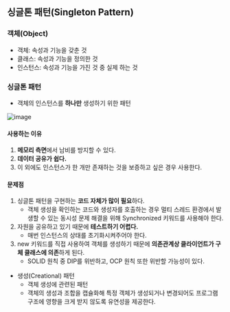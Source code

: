 ## 싱글톤 패턴(Singleton Pattern)

### 객체(Object)

 - 객체: 속성과 기능을 갖춘 것
 - 클래스: 속성과 기능을 정의한 것
 - 인스턴스: 속성과 기능을 가진 것 중 실제 하는 것

### 싱글톤 패턴
 - 객체의 인스턴스를 **하나만** 생성하기 위한 패턴

![image](https://user-images.githubusercontent.com/50781066/209508210-68a299a7-2431-408d-85fe-54c155a58c25.png)

#### 사용하는 이유

 1. **메모리 측면**에서 남비를 방지할 수 있다.
 2. **데이터 공유가 쉽다.**
 3. 이 외에도 인스턴스가 한 개만 존재하는 것을 보증하고 싶은 경우 사용한다.

#### 문제점

 1. 싱글톤 패턴을 구현하는 **코드 자체가 많이 필요**하다.
    - 객체 생성을 확인하는 코드와 생성자를 호출하는 경우 멀티 스레드 환경에서 발생할 수 있는 동시성 문제 해결을 위해 Synchronized 키워드를 사용해야 한다.
 2. 자원을 공유하고 있기 때문에 **테스트하기 어렵다.**
    - 매번 인스턴스의 상태를 초기화시켜주어야 한다.
 3. new 키워드를 직접 사용하여 객체를 생성하기 때문에 **의존관계상 클라이언트가 구체 클래스에 의존**하게 된다.
    - SOLID 원칙 중 DIP를 위반하고, OCP 원칙 또한 위반할 가능성이 있다. 

- 생성(Creational) 패턴
    + 객체 생성에 관련된 패턴
    + 객체의 생성과 조합을 캡슐화해 특정 객체가 생성되거나 변경되어도 프로그램 구조에 영향을 크게 받지 않도록 유연성을 제공한다.
